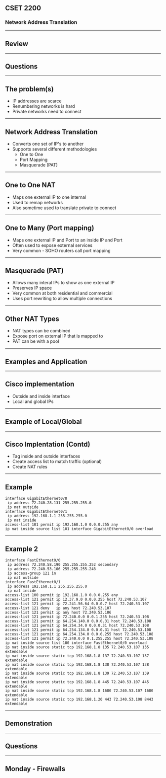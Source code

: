 ## CSET 2200

### Network Address Translation

---

## Review

---

## Questions

---

## The problem(s)

- IP addresses are scarce
- Renumbering networks is hard
- Private networks need to connect

---

## Network Address Translation

- Converts one set of IP's to another
- Supports several different methodologies
    - One to One
    - Port Mapping
    - Masquerade (PAT)

---

## One to One NAT

- Maps one external IP to one internal
- Used to remap networks
- Also sometime used to translate private to connect

---

## One to Many (Port mapping)

- Maps one external IP and Port to an inside IP and Port
- Often used to expose external services
- Very common - SOHO routers call port mapping

---

## Masquerade (PAT)

- Allows many interal IPs to show as one external IP
- Preserves IP space
- Very common at both residential and commercial
- Uses port rewriting to allow multiple connections

---

## Other NAT Types

- NAT types can be combined
- Expose port on external IP that is mapped to
- PAT can be with a pool

---

## Examples and Application

---

## Cisco implementation

- Outside and inside interface
- Local and global IPs

---

## Example of Local/Global

---

## Cisco Implentation (Contd)

- Tag inside and outside interfaces
- Create access list to match traffic (optional)
- Create NAT rules

---

## Example

```
interface GigabitEthernet0/0
 ip address 72.240.28.131 255.255.255.0
 ip nat outside
interface GigabitEthernet0/1
 ip address 192.168.1.1 255.255.255.0
 ip nat inside
access-list 101 permit ip 192.168.1.0 0.0.0.255 any
ip nat inside source list 101 interface GigabitEthernet0/0 overload
```

---

## Example 2

```
interface FastEthernet0/0
 ip address 72.240.58.190 255.255.255.252 secondary
 ip address 72.240.53.106 255.255.255.248
 ip access-group 121 in
 ip nat outside
interface FastEthernet0/1
 ip address 192.168.1.1 255.255.255.0
 ip nat inside
access-list 100 permit ip 192.168.1.0 0.0.0.255 any
access-list 121 permit ip 12.37.9.0 0.0.0.255 host 72.240.53.107
access-list 121 permit ip 72.241.56.64 0.0.0.7 host 72.240.53.107
access-list 121 deny   ip any host 72.240.53.107
access-list 121 permit ip any host 72.240.53.106
access-list 121 permit ip 72.240.0.0 0.0.1.255 host 72.240.53.108
access-list 121 permit ip 64.254.140.0 0.0.0.31 host 72.240.53.108
access-list 121 permit ip 64.254.34.0 0.0.0.31 host 72.240.53.108
access-list 121 permit ip 64.254.134.0 0.0.0.31 host 72.240.53.108
access-list 121 permit ip 64.254.134.0 0.0.0.255 host 72.240.53.108
access-list 121 permit ip 72.240.0.0 0.1.255.255 host 72.240.53.108
ip nat inside source list 100 interface FastEthernet0/0 overload
ip nat inside source static tcp 192.168.1.8 135 72.240.53.107 135 extendable
ip nat inside source static tcp 192.168.1.8 137 72.240.53.107 137 extendable
ip nat inside source static tcp 192.168.1.8 138 72.240.53.107 138 extendable
ip nat inside source static tcp 192.168.1.8 139 72.240.53.107 139 extendable
ip nat inside source static tcp 192.168.1.8 445 72.240.53.107 445 extendable
ip nat inside source static tcp 192.168.1.8 1680 72.240.53.107 1680 extendable
ip nat inside source static tcp 192.168.1.20 443 72.240.53.108 8443 extendable
```

---

## Demonstration

---

## Questions

---

## Monday - Firewalls
